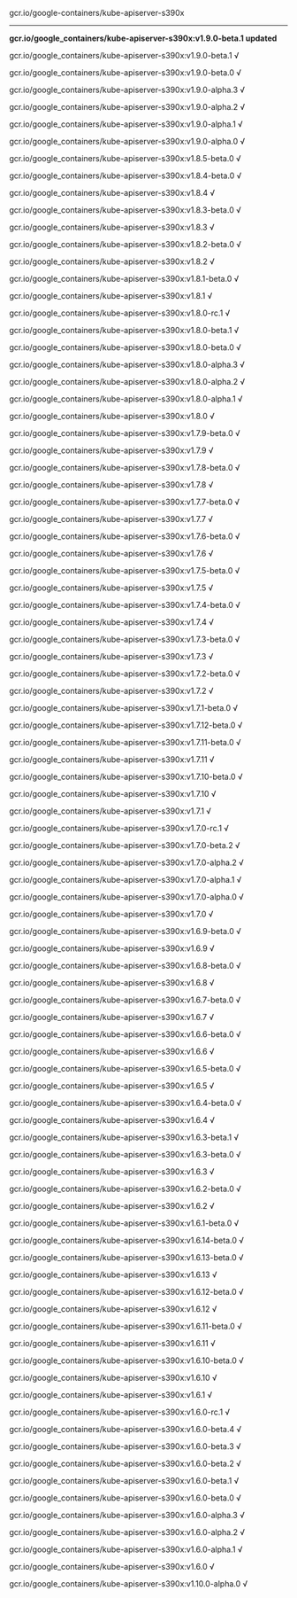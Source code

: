 gcr.io/google-containers/kube-apiserver-s390x 

----
**gcr.io/google_containers/kube-apiserver-s390x:v1.9.0-beta.1 updated**

gcr.io/google_containers/kube-apiserver-s390x:v1.9.0-beta.1 √

gcr.io/google_containers/kube-apiserver-s390x:v1.9.0-beta.0 √

gcr.io/google_containers/kube-apiserver-s390x:v1.9.0-alpha.3 √

gcr.io/google_containers/kube-apiserver-s390x:v1.9.0-alpha.2 √

gcr.io/google_containers/kube-apiserver-s390x:v1.9.0-alpha.1 √

gcr.io/google_containers/kube-apiserver-s390x:v1.9.0-alpha.0 √

gcr.io/google_containers/kube-apiserver-s390x:v1.8.5-beta.0 √

gcr.io/google_containers/kube-apiserver-s390x:v1.8.4-beta.0 √

gcr.io/google_containers/kube-apiserver-s390x:v1.8.4 √

gcr.io/google_containers/kube-apiserver-s390x:v1.8.3-beta.0 √

gcr.io/google_containers/kube-apiserver-s390x:v1.8.3 √

gcr.io/google_containers/kube-apiserver-s390x:v1.8.2-beta.0 √

gcr.io/google_containers/kube-apiserver-s390x:v1.8.2 √

gcr.io/google_containers/kube-apiserver-s390x:v1.8.1-beta.0 √

gcr.io/google_containers/kube-apiserver-s390x:v1.8.1 √

gcr.io/google_containers/kube-apiserver-s390x:v1.8.0-rc.1 √

gcr.io/google_containers/kube-apiserver-s390x:v1.8.0-beta.1 √

gcr.io/google_containers/kube-apiserver-s390x:v1.8.0-beta.0 √

gcr.io/google_containers/kube-apiserver-s390x:v1.8.0-alpha.3 √

gcr.io/google_containers/kube-apiserver-s390x:v1.8.0-alpha.2 √

gcr.io/google_containers/kube-apiserver-s390x:v1.8.0-alpha.1 √

gcr.io/google_containers/kube-apiserver-s390x:v1.8.0 √

gcr.io/google_containers/kube-apiserver-s390x:v1.7.9-beta.0 √

gcr.io/google_containers/kube-apiserver-s390x:v1.7.9 √

gcr.io/google_containers/kube-apiserver-s390x:v1.7.8-beta.0 √

gcr.io/google_containers/kube-apiserver-s390x:v1.7.8 √

gcr.io/google_containers/kube-apiserver-s390x:v1.7.7-beta.0 √

gcr.io/google_containers/kube-apiserver-s390x:v1.7.7 √

gcr.io/google_containers/kube-apiserver-s390x:v1.7.6-beta.0 √

gcr.io/google_containers/kube-apiserver-s390x:v1.7.6 √

gcr.io/google_containers/kube-apiserver-s390x:v1.7.5-beta.0 √

gcr.io/google_containers/kube-apiserver-s390x:v1.7.5 √

gcr.io/google_containers/kube-apiserver-s390x:v1.7.4-beta.0 √

gcr.io/google_containers/kube-apiserver-s390x:v1.7.4 √

gcr.io/google_containers/kube-apiserver-s390x:v1.7.3-beta.0 √

gcr.io/google_containers/kube-apiserver-s390x:v1.7.3 √

gcr.io/google_containers/kube-apiserver-s390x:v1.7.2-beta.0 √

gcr.io/google_containers/kube-apiserver-s390x:v1.7.2 √

gcr.io/google_containers/kube-apiserver-s390x:v1.7.1-beta.0 √

gcr.io/google_containers/kube-apiserver-s390x:v1.7.12-beta.0 √

gcr.io/google_containers/kube-apiserver-s390x:v1.7.11-beta.0 √

gcr.io/google_containers/kube-apiserver-s390x:v1.7.11 √

gcr.io/google_containers/kube-apiserver-s390x:v1.7.10-beta.0 √

gcr.io/google_containers/kube-apiserver-s390x:v1.7.10 √

gcr.io/google_containers/kube-apiserver-s390x:v1.7.1 √

gcr.io/google_containers/kube-apiserver-s390x:v1.7.0-rc.1 √

gcr.io/google_containers/kube-apiserver-s390x:v1.7.0-beta.2 √

gcr.io/google_containers/kube-apiserver-s390x:v1.7.0-alpha.2 √

gcr.io/google_containers/kube-apiserver-s390x:v1.7.0-alpha.1 √

gcr.io/google_containers/kube-apiserver-s390x:v1.7.0-alpha.0 √

gcr.io/google_containers/kube-apiserver-s390x:v1.7.0 √

gcr.io/google_containers/kube-apiserver-s390x:v1.6.9-beta.0 √

gcr.io/google_containers/kube-apiserver-s390x:v1.6.9 √

gcr.io/google_containers/kube-apiserver-s390x:v1.6.8-beta.0 √

gcr.io/google_containers/kube-apiserver-s390x:v1.6.8 √

gcr.io/google_containers/kube-apiserver-s390x:v1.6.7-beta.0 √

gcr.io/google_containers/kube-apiserver-s390x:v1.6.7 √

gcr.io/google_containers/kube-apiserver-s390x:v1.6.6-beta.0 √

gcr.io/google_containers/kube-apiserver-s390x:v1.6.6 √

gcr.io/google_containers/kube-apiserver-s390x:v1.6.5-beta.0 √

gcr.io/google_containers/kube-apiserver-s390x:v1.6.5 √

gcr.io/google_containers/kube-apiserver-s390x:v1.6.4-beta.0 √

gcr.io/google_containers/kube-apiserver-s390x:v1.6.4 √

gcr.io/google_containers/kube-apiserver-s390x:v1.6.3-beta.1 √

gcr.io/google_containers/kube-apiserver-s390x:v1.6.3-beta.0 √

gcr.io/google_containers/kube-apiserver-s390x:v1.6.3 √

gcr.io/google_containers/kube-apiserver-s390x:v1.6.2-beta.0 √

gcr.io/google_containers/kube-apiserver-s390x:v1.6.2 √

gcr.io/google_containers/kube-apiserver-s390x:v1.6.1-beta.0 √

gcr.io/google_containers/kube-apiserver-s390x:v1.6.14-beta.0 √

gcr.io/google_containers/kube-apiserver-s390x:v1.6.13-beta.0 √

gcr.io/google_containers/kube-apiserver-s390x:v1.6.13 √

gcr.io/google_containers/kube-apiserver-s390x:v1.6.12-beta.0 √

gcr.io/google_containers/kube-apiserver-s390x:v1.6.12 √

gcr.io/google_containers/kube-apiserver-s390x:v1.6.11-beta.0 √

gcr.io/google_containers/kube-apiserver-s390x:v1.6.11 √

gcr.io/google_containers/kube-apiserver-s390x:v1.6.10-beta.0 √

gcr.io/google_containers/kube-apiserver-s390x:v1.6.10 √

gcr.io/google_containers/kube-apiserver-s390x:v1.6.1 √

gcr.io/google_containers/kube-apiserver-s390x:v1.6.0-rc.1 √

gcr.io/google_containers/kube-apiserver-s390x:v1.6.0-beta.4 √

gcr.io/google_containers/kube-apiserver-s390x:v1.6.0-beta.3 √

gcr.io/google_containers/kube-apiserver-s390x:v1.6.0-beta.2 √

gcr.io/google_containers/kube-apiserver-s390x:v1.6.0-beta.1 √

gcr.io/google_containers/kube-apiserver-s390x:v1.6.0-beta.0 √

gcr.io/google_containers/kube-apiserver-s390x:v1.6.0-alpha.3 √

gcr.io/google_containers/kube-apiserver-s390x:v1.6.0-alpha.2 √

gcr.io/google_containers/kube-apiserver-s390x:v1.6.0-alpha.1 √

gcr.io/google_containers/kube-apiserver-s390x:v1.6.0 √

gcr.io/google_containers/kube-apiserver-s390x:v1.10.0-alpha.0 √

